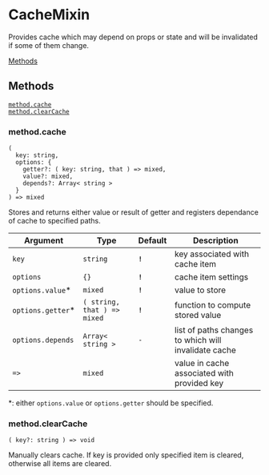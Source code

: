 # CacheMixin

Provides cache which may depend on props or state and will be invalidated if some of them change.

[Methods](#methods)  


## Methods

[`method.cache`](#methodcache)  
[`method.clearCache`](#methodclearcache)  


### method.cache

```
(
  key: string,
  options: {
    getter?: ( key: string, that ) => mixed,
    value?: mixed,
    depends?: Array< string >
  }
) => mixed
```

Stores and returns either value or result of getter and registers dependance of cache to specified paths.

| Argument           | Type                        | Default | Description                                          |
| ------------------ | --------------------------- | ------- | ---------------------------------------------------- |
| `key`              | `string`                    | **`!`** | key associated with cache item                       |
| `options`          | `{}`                        | **`!`** | cache item settings                                  |
| `options.value`\*  | `mixed`                     | **`!`** | value to store                                       |
| `options.getter`\* | `( string, that ) => mixed` | **`!`** | function to compute stored value                     |
| `options.depends`  | `Array< string >`           | `-`     | list of paths changes to which will invalidate cache |
| `=>`               | `mixed`                     |         | value in cache associated with provided key          |

\*: either `options.value` or `options.getter` should be specified.


### method.clearCache

`( key?: string ) => void`

Manually clears cache. If key is provided only specified item is cleared, otherwise all items are cleared.
